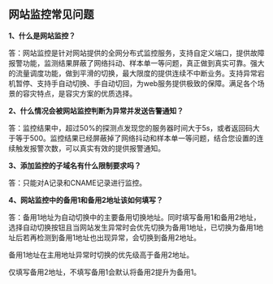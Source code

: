 ## 网站监控常见问题

**1、什么是网站监控？**

答：网站监控是针对网站提供的全网分布式监控服务，支持自定义端口，提供故障报警功能，监测结果屏蔽了网络抖动、样本单一等问题，真正做到真实可靠。强大的流量调度功能，做到平滑的切换，最大限度的提供连续不中断业务。支持异常宕机暂停、支持手自动切换、手自动切回，为web服务提供极致的保障。满足各个场景的容灾特点，是容灾方案的优质选择。

 

**2、什么情况会被网站监控判断为异常并发送告警通知？**

答：监控结果中，超过50%的探测点发现您的服务器时间大于5s，或者返回码大于等于500。监控结果已经屏蔽掉了网络抖动和样本单一等问题，结合您设置的连续触发报警次数，可以真实有效的提供报警通知。



**3、添加监控的子域名有什么限制要求吗？**

答：只能对A记录和CNAME记录进行监控。

 

**4、网站监控中的备用1和备用2地址该如何填写？**

答：备用1地址为自动切换中的主要备用切换地址。同时填写备用1和备用2地址，选择自动切换按钮且当网站发生异常时会优先切换为备用1地址，已切换为备用1地址后若再检测到备用1地址也出现异常，会切换到备用2地址。

备用1地址在主用地址异常时切换的优先级高于备用2地址。

仅填写备用2地址，不填写备用1会默认将备用2提升为备用1。

 